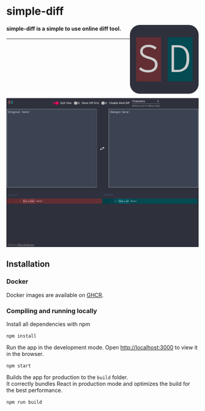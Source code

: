 # simple-diff

<img align="right" width="180px" src="src/resources/logo.png">

#### simple-diff is a simple to use online diff tool.

---

![](screenshots/default.png)

## Installation

### Docker

Docker images are available on [GHCR](https://github.com/users/mheidinger/packages/container/package/simple-diff).

### Compiling and running locally

Install all dependencies with npm
```
npm install
```

Run the app in the development mode.
Open [http://localhost:3000](http://localhost:3000) to view it in the browser.
```
npm start
```

Builds the app for production to the `build` folder.<br />
It correctly bundles React in production mode and optimizes the build for the best performance.
```
npm run build
```
